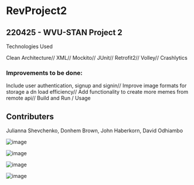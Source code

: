 # RevProject2

## 220425 - WVU-STAN Project 2
Technologies Used

Clean Architecture//
XML//
Mockito//
JUnit//
Retrofit2//
Volley//
Crashlytics

### Improvements to be done:
Include user authentication, signup and signin//
Improve image formats for storage a dn load efficiency//
Add functionality to create more memes from remote api//
Build and Run / Usage


## Contributers
Julianna Shevchenko,
Donhem Brown,
John Haberkorn,
David Odhiambo

![image](https://user-images.githubusercontent.com/8829018/171968936-ada6f43c-153e-4836-b516-758b2aeccfc1.png)


![image](https://user-images.githubusercontent.com/8829018/171968606-d0837808-468d-4f85-a218-181b1c064abc.png)

![image](https://user-images.githubusercontent.com/8829018/171968586-cf8ac107-247f-4a24-8528-1896e1647a6d.png)

![image](https://user-images.githubusercontent.com/8829018/171968462-b93a9111-be86-423f-b982-1d3c95b88d84.png)
